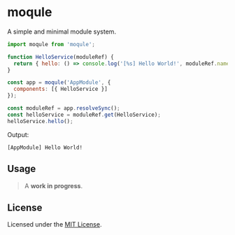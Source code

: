 # moqule

A simple and minimal module system.

```javascript
import moqule from 'moqule';

function HelloService(moduleRef) {
  return { hello: () => console.log('[%s] Hello World!', moduleRef.name) };
}

const app = moqule('AppModule', {
  components: [{ HelloService }]
});

const moduleRef = app.resolveSync();
const helloService = moduleRef.get(HelloService);
helloService.hello();
```

Output:

```
[AppModule] Hello World!
```

## Usage

> A **work in progress**.

## License

Licensed under the [MIT License](LICENSE).
